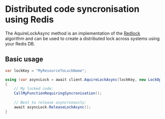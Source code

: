 # Distributed code syncronisation using Redis

The AquireLockAsync method is an implementation of the [Redlock](https://redis.io/topics/distlock) algorithm
and can be used to create a distributed lock across systems using your Redis DB.

## Basic usage

```cs
var lockKey = "MyResourceToLockName";

using (var asyncLock = await client.AquireLockAsync(lockKey, new LockOptions(TimeSpan.FromSeconds(5), true)))
{
    // My locked code:
	CallMyFunctionRequiringSyncronisation();
			
	// Best to release asyncronously:
	await asyncLock.ReleaseLockAsync(); 
}
```